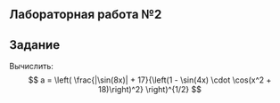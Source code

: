 ## Лабораторная работа №2

## Задание
 
Вычислить:
$$
a = \left( \frac{|\sin(8x)| + 17}{\left(1 - \sin(4x) \cdot \cos(x^2 + 18)\right)^2} \right)^{1/2}
$$

